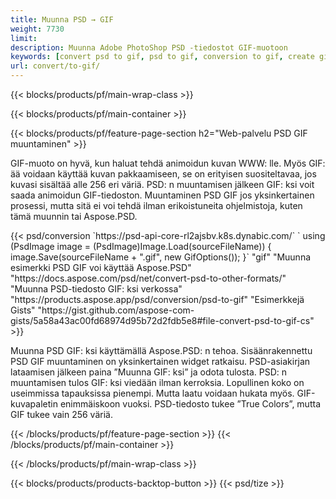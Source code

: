 ```yaml
---
title: Muunna PSD → GIF
weight: 7730
limit: 
description: Muunna Adobe PhotoShop PSD -tiedostot GIF-muotoon
keywords: [convert psd to gif, psd to gif, conversion to gif, create gif from psd, print psd as gif]
url: convert/to-gif/
---
```


{{< blocks/products/pf/main-wrap-class >}}

{{< blocks/products/pf/main-container >}}

{{< blocks/products/pf/feature-page-section h2="Web-palvelu PSD GIF muuntaminen" >}}
<p>GIF-muoto on hyvä, kun haluat tehdä animoidun kuvan WWW: lle. Myös GIF: ää voidaan käyttää kuvan pakkaamiseen, se on erityisen suositeltavaa, jos kuvasi sisältää alle 256 eri väriä. PSD: n muuntamisen jälkeen GIF: ksi voit saada animoidun GIF-tiedoston. Muuntaminen PSD GIF jos yksinkertainen prosessi, mutta sitä ei voi tehdä ilman erikoistuneita ohjelmistoja, kuten tämä muunnin tai Aspose.PSD.</p>
{{< psd/conversion `https://psd-api-core-rl2ajsbv.k8s.dynabic.com/` 
`    using (PsdImage image = (PsdImage)Image.Load(sourceFileName))
    {
        image.Save(sourceFileName + ".gif",  new GifOptions());
    }` 
"gif" 
"Muunna esimerkki PSD GIF voi käyttää Aspose.PSD"  "https://docs.aspose.com/psd/net/convert-psd-to-other-formats/" 
"Muunna PSD-tiedosto GIF: ksi verkossa" "https://products.aspose.app/psd/conversion/psd-to-gif" 
"Esimerkkejä Gists" "https://gist.github.com/aspose-com-gists/5a58a43ac00fd68974d95b72d2fdb5e8#file-convert-psd-to-gif-cs" >}}
<p>Muunna PSD GIF: ksi käyttämällä Aspose.PSD: n tehoa. Sisäänrakennettu PSD GIF muuntaminen on yksinkertainen widget ratkaisu. PSD-asiakirjan lataamisen jälkeen paina ”Muunna GIF: ksi” ja odota tulosta. PSD: n muuntamisen tulos GIF: ksi viedään ilman kerroksia. Lopullinen koko on useimmissa tapauksissa pienempi. Mutta laatu voidaan hukata myös. GIF-kuvapaletin enimmäiskoon vuoksi. PSD-tiedosto tukee ”True Colors”, mutta GIF tukee vain 256 väriä. </p>
{{< /blocks/products/pf/feature-page-section >}}
{{< /blocks/products/pf/main-container >}}


{{< /blocks/products/pf/main-wrap-class >}}

{{< blocks/products/products-backtop-button >}}
{{< psd/tize >}}
